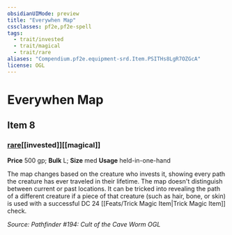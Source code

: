 ```yaml
---
obsidianUIMode: preview
title: "Everywhen Map"
cssclasses: pf2e,pf2e-spell
tags:
  - trait/invested
  - trait/magical
  - trait/rare
aliases: "Compendium.pf2e.equipment-srd.Item.PSITHs8LgR7OZGcA"
license: OGL
---
```

# Everywhen Map
## Item 8
### [rare](rare "Rare Rarity Trait")[[invested]][[magical]]


**Price** 500 gp; 
**Bulk** L; **Size** med
**Usage** held-in-one-hand

The map changes based on the creature who invests it, showing every path the creature has ever traveled in their lifetime. The map doesn't distinguish between current or past locations. It can be tricked into revealing the path of a different creature if a piece of that creature (such as hair, bone, or skin) is used with a successful DC 24 [[Feats/Trick Magic Item|Trick Magic Item]] check.

*Source: Pathfinder #194: Cult of the Cave Worm*
*OGL*